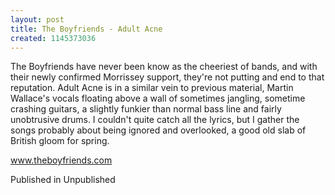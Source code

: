 ```yaml
---
layout: post
title: The Boyfriends - Adult Acne
created: 1145373036
---
```

The Boyfriends have never been know as the cheeriest of bands, and with their newly confirmed Morrissey support, they're not putting and end to that reputation. Adult Acne is in a similar vein to previous material, Martin Wallace's vocals floating above a wall of sometimes jangling, sometime crashing guitars, a slightly funkier than normal bass line and fairly unobtrusive drums. I couldn't quite catch all the lyrics, but I gather the songs probably about being ignored and overlooked, a good old slab of British gloom for spring.<p><a href='http://www.theboyfriends.com' target='_blank'>www.theboyfriends.com</a>
<p>Published in Unpublished</p>
